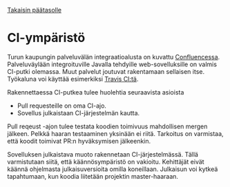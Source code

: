 [Takaisin päätasolle](./README.md)

# CI-ympäristö

Turun kaupungin palveluvälän integraatioalusta on kuvattu
[Confluencessa](https://knowledge.solita.fi/x/CYz9Bg).  Palveluväylään
integroituville Javalla tehdyille web-sovelluksille on valmis CI-putki olemassa.
Muut palvelut joutuvat rakentamaan sellaisen itse. Työkaluna voi käyttää
esimerkiksi [Travis CI:tä](https://travis-ci.org/).

Rakennettaessa CI-putkea tulee huolehtia seuraavista asioista
 - Pull requesteille on oma CI-ajo.
 - Sovellus julkaistaan CI-järjestelmän kautta.

Pull reqeust -ajon tulee testata koodien toimivuus mahdollisen mergen jälkeen. Pelkkä
haaran testaaminen yksinään ei riitä. Tarkoitus on varmistaa, että koodit
toimivat PR:n hyväksymisen jälkeenkin.

Sovelluksen julkaistava muoto rakennetaan CI-järjestelmässä. Tällä varmistutaan
siitä, että käännösympäristö on vakioitu. Kehittäjät eivät käännä ohjelmasta
julkaisuversioita omilla koneillaan. Julkaisun voi kytkeä tapahtumaan, kun
koodia liitetään projektin master-haaraan.
